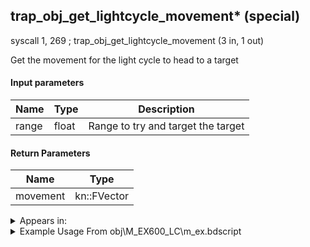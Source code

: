 ## trap_obj_get_lightcycle_movement* (special)

syscall 1, 269 ; trap_obj_get_lightcycle_movement (3 in, 1 out)

Get the movement for the light cycle to head to a target

#### Input parameters
| Name | Type | Description
|------|------|------------
| range   | float   | Range to try and target the target


#### Return Parameters
| Name | Type
|------|-----
| movement   | kn::FVector   


<details>
	<summary>Appears in:</summary>
| filename | Entity (obj)
|----------|-------------
| obj\M_EX600_LC\m_ex.bdscript       | ((M) Magnum Loader (white))          
| obj\M_EX600_LC_ATK\m_ex.bdscript       | ((M) Magnum Loader (blue))          
| obj\M_EX600_LC_CHG\m_ex.bdscript       | ((M) Magnum Loader (yellow))          
| obj\M_EX600_LC_GRD\m_ex.bdscript       | ((M) Magnum Loader (green))          

</details>

<details>
	<summary>Example Usage From obj\M_EX600_LC\m_ex.bdscript</summary>
L62:
 pushFromFSp 0
 gosub 4, L88
 memcpyToSp 16, 16
 pushFromPSp 16
 pushImmf 100
 syscall 1, 269 ; trap_obj_get_lightcycle_movement (3 in, 1 out)
 memcpyToSp 16, 32
 pushFromPSp 32
 memcpyToSpVal 16, 112
 halt 
 jmp L62
</details>

